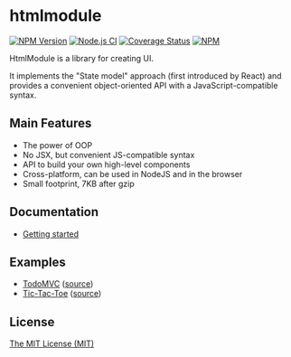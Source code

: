 # htmlmodule

[![NPM Version](https://img.shields.io/npm/v/htmlmodule.svg)](https://www.npmjs.com/package/htmlmodule)
[![Node.js CI](https://github.com/aristov/htmlmodule/actions/workflows/node.js.yml/badge.svg)](https://github.com/aristov/htmlmodule/actions/workflows/node.js.yml)
[![Coverage Status](https://coveralls.io/repos/github/aristov/htmlmodule/badge.svg?branch=master)](https://coveralls.io/github/aristov/htmlmodule?branch=master)
[![NPM](https://img.shields.io/npm/l/htmlmodule)](https://raw.githubusercontent.com/aristov/htmlmodule/master/LICENSE)

HtmlModule is a library for creating UI.

It implements the "State model" approach (first introduced by React)
and provides a convenient object-oriented API with a JavaScript-compatible syntax.

## Main Features

- The power of OOP
- No JSX, but convenient JS-compatible syntax
- API to build your own high-level components
- Cross-platform, can be used in NodeJS and in the browser
- Small footprint, 7KB after gzip

## Documentation

- [Getting started](https://github.com/aristov/htmlmodule/wiki/Getting-started)

## Examples

- [TodoMVC](https://aristov.github.io/htmlmodule-todomvc) ([source](https://github.com/aristov/htmlmodule-todomvc))
- [Tic-Tac-Toe](https://aristov.github.io/htmlmodule-tictactoe) ([source](https://github.com/aristov/htmlmodule-tictactoe))

## License

[The MIT License (MIT)](https://raw.githubusercontent.com/aristov/htmlmodule/master/LICENSE)
